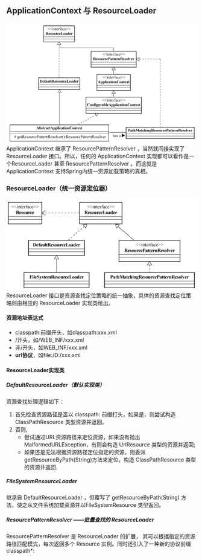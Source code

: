 ##  ApplicationContext 与 ResourceLoader
![](https://github.com/ALittleFang/java-reader/blob/master/Java面试/AbstractApplicationContext.png)
 ApplicationContext 继承了 ResourcePatternResolver ，当然就间接实现了 ResourceLoader 接口。所以，任何的 ApplicationContext 实现都可以看作是一个ResourceLoader 甚至 ResourcePatternResolver 。而这就是 ApplicationContext 支持Spring内统一资源加载策略的真相。

### ResourceLoader（统一资源定位器）
![](https://github.com/ALittleFang/java-reader/blob/master/Java面试/resourceLoader.png)
ResourceLoader 接口是资源查找定位策略的统一抽象，具体的资源查找定位策略则由相应的 ResourceLoader 实现类给出。

#### 资源地址表达式
+ classpath:前缀开头，如classpath:xxx.xml
+ /开头，如/WEB_INF/xxx.xml
+ 非/开头，如WEB_INF/xxx.xml
+ **url协议**，如file:/D:/xxx.xml

#### ResourceLoader实现类
##### DefaultResourceLoader（默认实现类）
资源查找处理逻辑如下：
1. 首先检查资源路径是否以 classpath: 前缀打头，如果是，则尝试构造 ClassPathResource 类型资源并返回。
2. 否则,
	- 尝试通过URL资源路径来定位资源，如果没有抛出 MalformedURLException，有则会构造 UrlResource 类型的资源并返回;
	- 如果还是无法根据资源路径定位指定的资源，则委派getResourceByPath(String)方法来定位，构造 ClassPathResource 类型的资源并返回.
	
##### FileSystemResourceLoader
继承自 DefaultResourceLoader ，但覆写了 getResourceByPath(String) 方法，使之从文件系统加载资源并以FileSystemResource 类型返回。

##### ResourcePatternResolver ——批量查找的 ResourceLoader
ResourcePatternResolver 是 ResourceLoader 的扩展， 其可以根据指定的资源路径匹配模式，每次返回多个 Resource 实例。同时还引入了一种新的协议前缀 classpath*:

